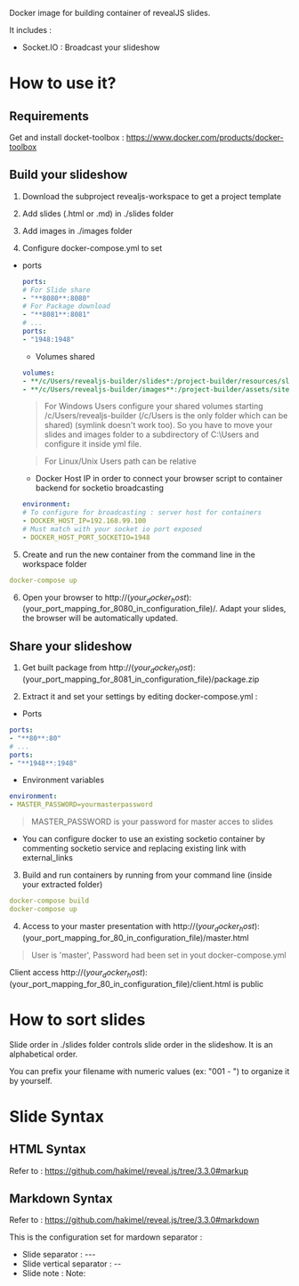Docker image for building container of revealJS slides.

It includes :
- Socket.IO : Broadcast your slideshow

# How to use it?

## Requirements

Get and install docket-toolbox : https://www.docker.com/products/docker-toolbox

## Build your slideshow

1. Download the subproject revealjs-workspace to get a project template

2. Add slides (.html or .md) in ./slides folder

3. Add images in ./images folder

4. Configure docker-compose.yml to set

- ports
  
  ```yml
  ports:
  # For Slide share
  - "**8080**:8080"
  # For Package download
  - "**8081**:8081"
  # ...
  ports:
  - "1948:1948" 
  ```
  
  - Volumes shared
  
  ```yml
  volumes:
  - **/c/Users/revealjs-builder/slides*:/project-builder/resources/slides
  - **/c/Users/revealjs-builder/images**:/project-builder/assets/site/images
  ```
  
  > For Windows Users configure your shared volumes starting /c/Users/revealjs-builder (/c/Users is the only folder which can be shared) (symlink doesn't work too). So you have to move your slides and images folder to a subdirectory of C:\Users and configure it inside yml file.
  
  > For Linux/Unix Users path can be relative
  
  - Docker Host IP in order to connect your browser script to container backend for socketio broadcasting
  
  ```yml
  environment:
  # To configure for broadcasting : server host for containers
  - DOCKER_HOST_IP=192.168.99.100
  # Must match with your socket io port exposed
  - DOCKER_HOST_PORT_SOCKETIO=1948
  ```
  
5. Create and run the new container from the command line in the workspace folder
  
  ```yml
  docker-compose up
  ```
  
6. Open your browser to  http://$(your_docker_host):$(your_port_mapping_for_8080_in_configuration_file)/. Adapt your slides, the browser will be automatically updated.

## Share your slideshow

1. Get built package from http://$(your_docker_host):$(your_port_mapping_for_8081_in_configuration_file)/package.zip

2. Extract it and set your settings by editing docker-compose.yml :
  
  - Ports
  
  ```yml
  ports:
  - "**80**:80"   
  # ...
  ports:
  - "**1948**:1948" 
  ```
  
  - Environment variables
  
  ```yml
  environment:
  - MASTER_PASSWORD=yourmasterpassword
  ```
  
  > MASTER_PASSWORD is your password for master acces to slides
  
  - You can configure docker to use an existing socketio container by commenting socketio service and replacing existing link with external_links
  
3. Build and run containers by running from your command line (inside your extracted folder)
  
  ```yml
  docker-compose build
  docker-compose up
  ```
  
4. Access to your master presentation with http://$(your_docker_host):$(your_port_mapping_for_80_in_configuration_file)/master.html
  
  > User is 'master', Password had been set in yout docker-compose.yml
  
  Client access http://$(your_docker_host):$(your_port_mapping_for_80_in_configuration_file)/client.html is public
  
# How to sort slides

Slide order in ./slides folder controls slide order in the slideshow. It is an alphabetical order.

You can prefix your filename with numeric values (ex: "001 - ") to organize it by yourself.

# Slide Syntax

## HTML Syntax

Refer to : https://github.com/hakimel/reveal.js/tree/3.3.0#markup

## Markdown Syntax

Refer to : https://github.com/hakimel/reveal.js/tree/3.3.0#markdown

This is the configuration set for mardown separator :

- Slide separator : ---
- Slide vertical separator : --
- Slide note : Note: 